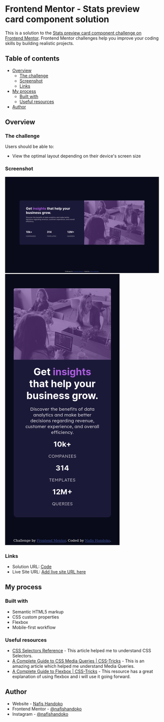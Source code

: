 # Frontend Mentor - Stats preview card component solution

This is a solution to the [Stats preview card component challenge on Frontend Mentor](https://www.frontendmentor.io/challenges/stats-preview-card-component-8JqbgoU62). Frontend Mentor challenges help you improve your coding skills by building realistic projects. 

## Table of contents

- [Overview](#overview)
  - [The challenge](#the-challenge)
  - [Screenshot](#screenshot)
  - [Links](#links)
- [My process](#my-process)
  - [Built with](#built-with)
  - [Useful resources](#useful-resources)
- [Author](#author)


## Overview

### The challenge

Users should be able to:

- View the optimal layout depending on their device's screen size

### Screenshot

![](./screenshots/desktop.png)
![](./screenshots/mobile.png)

### Links

- Solution URL: [Code](https://github.com/NafisHandoko/stats-preview-card-component)
- Live Site URL: [Add live site URL here](https://your-live-site-url.com)


## My process

### Built with

- Semantic HTML5 markup
- CSS custom properties
- Flexbox
- Mobile-first workflow

### Useful resources

- [CSS Selectors Reference](https://www.w3schools.com/cssref/css_selectors.asp) - This article helped me to understand CSS Selectors.
- [A Complete Guide to CSS Media Queries | CSS-Tricks](https://css-tricks.com/a-complete-guide-to-css-media-queries/) - This is an amazing article which helped me understand Media Queries.
- [A Complete Guide to Flexbox | CSS-Tricks](https://css-tricks.com/snippets/css/a-guide-to-flexbox/) - This resource has a great explanation of using flexbox and i will use it going forward.


## Author

- Website - [Nafis Handoko](https://nafishandoko.github.io)
- Frontend Mentor - [@nafishandoko](https://www.frontendmentor.io/profile/nafishandoko)
- Instagram - [@nafishandoko](https://www.instagram.com/nafishandoko/)



